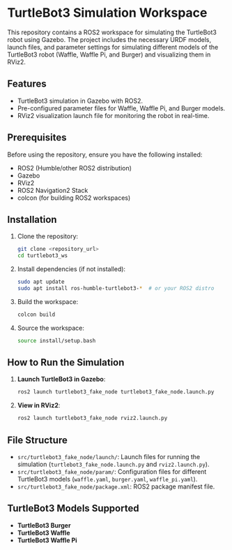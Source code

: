 # TurtleBot3 Simulation Workspace

This repository contains a ROS2 workspace for simulating the TurtleBot3 robot using Gazebo. The project includes the necessary URDF models, launch files, and parameter settings for simulating different models of the TurtleBot3 robot (Waffle, Waffle Pi, and Burger) and visualizing them in RViz2.

## Features
- TurtleBot3 simulation in Gazebo with ROS2.
- Pre-configured parameter files for Waffle, Waffle Pi, and Burger models.
- RViz2 visualization launch file for monitoring the robot in real-time.

## Prerequisites

Before using the repository, ensure you have the following installed:
- ROS2 (Humble/other ROS2 distribution)
- Gazebo
- RViz2
- ROS2 Navigation2 Stack
- colcon (for building ROS2 workspaces)

## Installation

1. Clone the repository:
   ```bash
   git clone <repository_url>
   cd turtlebot3_ws
   ```

2. Install dependencies (if not installed):
   ```bash
   sudo apt update
   sudo apt install ros-humble-turtlebot3-*  # or your ROS2 distro
   ```

3. Build the workspace:
   ```bash
   colcon build
   ```

4. Source the workspace:
   ```bash
   source install/setup.bash
   ```

## How to Run the Simulation

1. **Launch TurtleBot3 in Gazebo**:
   ```bash
   ros2 launch turtlebot3_fake_node turtlebot3_fake_node.launch.py
   ```

2. **View in RViz2**:
   ```bash
   ros2 launch turtlebot3_fake_node rviz2.launch.py
   ```

## File Structure

- `src/turtlebot3_fake_node/launch/`: Launch files for running the simulation (`turtlebot3_fake_node.launch.py` and `rviz2.launch.py`).
- `src/turtlebot3_fake_node/param/`: Configuration files for different TurtleBot3 models (`waffle.yaml`, `burger.yaml`, `waffle_pi.yaml`).
- `src/turtlebot3_fake_node/package.xml`: ROS2 package manifest file.

## TurtleBot3 Models Supported
- **TurtleBot3 Burger**
- **TurtleBot3 Waffle**
- **TurtleBot3 Waffle Pi**
